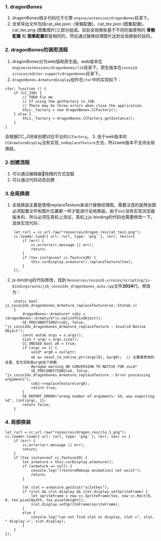 
### 1. dragonBones
1. dragonBones相关代码位于引擎 `engine/extension/dragonBones`目录下。
2. 龙骨导出文件包括cat_ske.json（骨骼配置)、cat_tex.json (图集配置)、cat_tex.png (图集图片)三部分组成。目前全局换肤基于不同的猫使用的 **骨骼配置** 和 **图集配置**都是相同的，然后通过替换纹理图片达到全局换肤的目的。

### 2. dragonBones的调用流程
1. dragonBones分为web版和原生版。web版本在`engine/extensions/dragonbones/lib`目录下。原生版本在`cocos2d-x/cocos/editor-support/dragonbones`目录下。
2. `dragonBones.ArmatureDisplay`组件在`ctor`中的实现如下：
```
ctor: function () {
    if (CC_JSB) {
        // TODO Fix me
        // If using the getFactory in JSB.
        // There may be throw errors when close the application.
        this._factory = new dragonBones.CCFactory();
    } else {
        this._factory = dragonBones.CCFactory.getInstance();
    }
}
```
会根据CC_JSB来创建对应平台的`CCFactory`。
3. 由于web版本的`CCArmatureDisplay`没有实现`_onReplaceTexture`方法，所以web版本不支持全局换肤。




### 2.创建流程
1. 可以通过编辑器拖拽的方式加载
2. 可以通过代码动态创建

### 3.全局换装
1. 全局换装主要是使用replaceTexture来进行替换纹理图。需要注意的是两张图必须配置文件和图片位置都一样才能进行全局换装。由于ccc没有实现浏览器版本的，所以必须在真机上测试，真机上js-binding的代码也需要修改一下。具体实现代码：
```
    let rurl = cc.url.raw("resources/dragon_res/cat_tex1.png");
    cc.loader.load({ url: rurl, type: 'png' }, (err, tex)=>{
        if (err) {
            cc.error(err.message || err);
            return;
        }
        if (tex instanceof cc.Texture2D) {
            this.curDisplay.armature().replaceTexture(tex);
        }
    });
```
2. js-binding的代码修改，找到 `Resources/cocos2d-x/cocos/scripting/js-bindings/auto/jsb_cocos2dx_dragonbones_auto.cpp`文件**2034**行。修改为：
```
    static bool js_cocos2dx_dragonbones_Armature_replaceTexture(se::State& s)
    {
        dragonBones::Armature* cobj = (dragonBones::Armature*)s.nativeThisObject();
        SE_PRECONDITION2(cobj, false, "js_cocos2dx_dragonbones_Armature_replaceTexture : Invalid Native Object");
        const auto& args = s.args();
        size_t argc = args.size();
        CC_UNUSED bool ok = true;
        if (argc == 1) {
            void* arg0 = nullptr;
            ok &= seval_to_native_ptr(args[0], &arg0);  // 主要是修改的这里，官方没有取arg0这个参数
            #pragma warning NO CONVERSION TO NATIVE FOR void*
            SE_PRECONDITION2(ok, false, "js_cocos2dx_dragonbones_Armature_replaceTexture : Error processing arguments");
            cobj->replaceTexture(arg0);
            return true;
        }
        SE_REPORT_ERROR("wrong number of arguments: %d, was expecting %d", (int)argc, 1);
        return false;
    }

```

### 4. 局部换装

```
let rurl = cc.url.raw("resources/dragon_res/clo_3.png");
cc.loader.load({ url: rurl, type: 'png' }, (err, tex) => {
    if (err) {
        cc.error(err.message || err);
        return;
    }
    if (tex instanceof cc.Texture2D) {
        let armature = this.curDisplay.armature();
        if (armature == null) {
            console.log("[restoreMakeup animation] not exist");
            return;
        }

        let slot = armature.getSlot("sclothes");
        if (slot && slot.display && slot.display.setSpriteFrame) {
            let spriteFrame = new cc.SpriteFrame(tex, new cc.Rect(0, 0, tex.pixelWidth, tex.pixelHeight));
            slot.display.setSpriteFrame(spriteFrame);
        }
        else {
            console.log("can not find slot or display, slot =", slot, " display =", slot.display);
        }
    }
});

```
